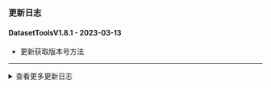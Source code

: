### 更新日志

#### DatasetToolsV1.8.1 - 2023-03-13
* 更新获取版本号方法
---

<details onclose>
<summary>查看更多更新日志</summary>

#### dataset_toolsV1.0.7 - 2023-01-29
* 支持创建文本检测数据集

#### dataset_toolsV1.0.6 - 2023-01-29
* 支持制作VOC数据集
---
</details>